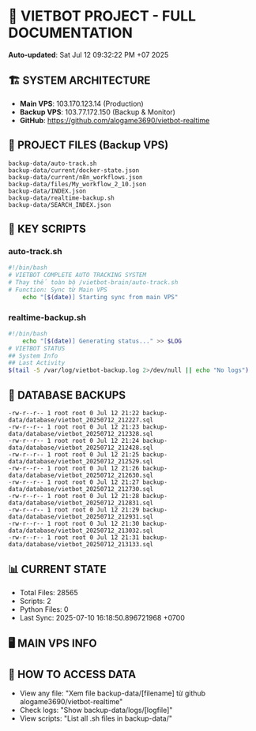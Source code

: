 # 🤖 VIETBOT PROJECT - FULL DOCUMENTATION
**Auto-updated**: Sat Jul 12 09:32:22 PM +07 2025

## 🏗️ SYSTEM ARCHITECTURE
- **Main VPS**: 103.170.123.14 (Production)
- **Backup VPS**: 103.77.172.150 (Backup & Monitor)
- **GitHub**: https://github.com/alogame3690/vietbot-realtime

## 📁 PROJECT FILES (Backup VPS)
```
backup-data/auto-track.sh
backup-data/current/docker-state.json
backup-data/current/n8n_workflows.json
backup-data/files/My_workflow_2_10.json
backup-data/INDEX.json
backup-data/realtime-backup.sh
backup-data/SEARCH_INDEX.json
```

## 🔧 KEY SCRIPTS
### auto-track.sh
```bash
#!/bin/bash
# VIETBOT COMPLETE AUTO TRACKING SYSTEM
# Thay thế toàn bộ /vietbot-brain/auto-track.sh
# Function: Sync từ Main VPS
    echo "[$(date)] Starting sync from main VPS"
```
### realtime-backup.sh
```bash
#!/bin/bash
    echo "[$(date)] Generating status..." >> $LOG
# VIETBOT STATUS
## System Info
## Last Activity
$(tail -5 /var/log/vietbot-backup.log 2>/dev/null || echo "No logs")
```

## 💾 DATABASE BACKUPS
```
-rw-r--r-- 1 root root 0 Jul 12 21:22 backup-data/database/vietbot_20250712_212227.sql
-rw-r--r-- 1 root root 0 Jul 12 21:23 backup-data/database/vietbot_20250712_212328.sql
-rw-r--r-- 1 root root 0 Jul 12 21:24 backup-data/database/vietbot_20250712_212428.sql
-rw-r--r-- 1 root root 0 Jul 12 21:25 backup-data/database/vietbot_20250712_212529.sql
-rw-r--r-- 1 root root 0 Jul 12 21:26 backup-data/database/vietbot_20250712_212630.sql
-rw-r--r-- 1 root root 0 Jul 12 21:27 backup-data/database/vietbot_20250712_212730.sql
-rw-r--r-- 1 root root 0 Jul 12 21:28 backup-data/database/vietbot_20250712_212831.sql
-rw-r--r-- 1 root root 0 Jul 12 21:29 backup-data/database/vietbot_20250712_212931.sql
-rw-r--r-- 1 root root 0 Jul 12 21:30 backup-data/database/vietbot_20250712_213032.sql
-rw-r--r-- 1 root root 0 Jul 12 21:31 backup-data/database/vietbot_20250712_213133.sql
```

## 📊 CURRENT STATE
- Total Files: 28565
- Scripts: 2
- Python Files: 0
- Last Sync: 2025-07-10 16:18:50.896721968 +0700

## 🖥️ MAIN VPS INFO


## 🚨 HOW TO ACCESS DATA
- View any file: "Xem file backup-data/[filename] từ github alogame3690/vietbot-realtime"
- Check logs: "Show backup-data/logs/[logfile]"
- View scripts: "List all .sh files in backup-data/"
